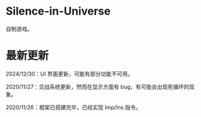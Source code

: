 # Silence-in-Universe  

自制游戏。

# 最新更新  

2024/12/30：UI 界面更新，可能有部分功能不可用。

2020/11/27：交战系统更新，然而在显示方面有 bug，有可能会出现死循环的现象。

2020/11/26：框架已搭建完毕，已经实现 Imp/Ins 指令。
